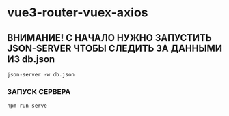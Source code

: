 # vue3-router-vuex-axios

## ВНИМАНИЕ! С НАЧАЛО НУЖНО ЗАПУСТИТЬ JSON-SERVER ЧТОБЫ СЛЕДИТЬ ЗА ДАННЫМИ ИЗ db.json
```
json-server -w db.json
```

### ЗАПУСК СЕРВЕРА
```
npm run serve
```
